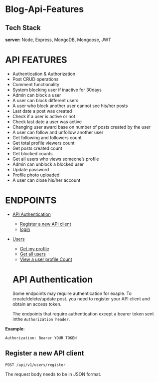 # Blog-Api-Features

## Tech Stack

__server:__ Node, Express, MongoDB, Mongoose, JWT

# API FEATURES
- Authentication & Authorization
- Post CRUD operations
- Comment functionality
- System blocking user if inactive for 30days
- Admin can block a user
- A user can block different users
- A user who block another user cannot see his/her posts
- Last date a post was created
- Check if a user is active or not
- Check last date a user was active 
- Changing user award base on number of posts created by the user
- A user can follow and unfollow another user
- Get following and followers count
- Get total profile viewers count 
- Get posts created count
- Get blocked counts
- Get all users who views someone’s profile
- Admin can unblock a blocked user
- Update password
- Profile photo uploaded
- A user can close his/her account

 # ENDPOINTS
 - [API Authentication](#API-Authentication)
      - [Register a new API client](https://www.github.com/octokatherine)
      - [login](https://www.github.com/octokatherine)
  
 - [Users](https://www.github.com/octokatherine)
      - [Get my profile](https://www.github.com/octokatherine)
      - [Get all users](https://www.github.com/octokatherine)
      - [View a user profile Count](https://www.github.com/octokatherine)

   # API Authentication

   Some endpoints may require authentication for exaple. To create/delete/update post. you need to register your API client and obtain an access token.

   The endpoints that require authentication except a bearer token sent inthe `Authorization header`.

__Example__:

`Authorization: Bearer YOUR TOKEN`

## Register a new API client
```http
POST /api/v1/users/register
```

The request body needs to be in JSON format.

























